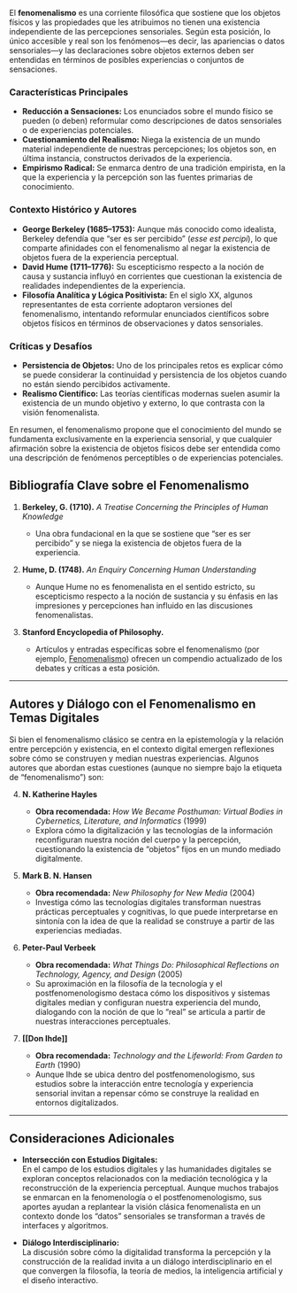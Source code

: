 El **fenomenalismo** es una corriente filosófica que sostiene que los objetos físicos y las propiedades que les atribuimos no tienen una existencia independiente de las percepciones sensoriales. Según esta posición, lo único accesible y real son los fenómenos—es decir, las apariencias o datos sensoriales—y las declaraciones sobre objetos externos deben ser entendidas en términos de posibles experiencias o conjuntos de sensaciones.

### Características Principales

- **Reducción a Sensaciones:** Los enunciados sobre el mundo físico se pueden (o deben) reformular como descripciones de datos sensoriales o de experiencias potenciales.
- **Cuestionamiento del Realismo:** Niega la existencia de un mundo material independiente de nuestras percepciones; los objetos son, en última instancia, constructos derivados de la experiencia.
- **Empirismo Radical:** Se enmarca dentro de una tradición empirista, en la que la experiencia y la percepción son las fuentes primarias de conocimiento.

### Contexto Histórico y Autores

- **George Berkeley (1685–1753):** Aunque más conocido como idealista, Berkeley defendía que “ser es ser percibido” (_esse est percipi_), lo que comparte afinidades con el fenomenalismo al negar la existencia de objetos fuera de la experiencia perceptual.
- **David Hume (1711–1776):** Su escepticismo respecto a la noción de causa y sustancia influyó en corrientes que cuestionan la existencia de realidades independientes de la experiencia.
- **Filosofía Analítica y Lógica Positivista:** En el siglo XX, algunos representantes de esta corriente adoptaron versiones del fenomenalismo, intentando reformular enunciados científicos sobre objetos físicos en términos de observaciones y datos sensoriales.

### Críticas y Desafíos

- **Persistencia de Objetos:** Uno de los principales retos es explicar cómo se puede considerar la continuidad y persistencia de los objetos cuando no están siendo percibidos activamente.
- **Realismo Científico:** Las teorías científicas modernas suelen asumir la existencia de un mundo objetivo y externo, lo que contrasta con la visión fenomenalista.

En resumen, el fenomenalismo propone que el conocimiento del mundo se fundamenta exclusivamente en la experiencia sensorial, y que cualquier afirmación sobre la existencia de objetos físicos debe ser entendida como una descripción de fenómenos perceptibles o de experiencias potenciales.

## Bibliografía Clave sobre el Fenomenalismo

1. **Berkeley, G. (1710).** _A Treatise Concerning the Principles of Human Knowledge_
    
    - Una obra fundacional en la que se sostiene que “ser es ser percibido” y se niega la existencia de objetos fuera de la experiencia.
2. **Hume, D. (1748).** _An Enquiry Concerning Human Understanding_
    
    - Aunque Hume no es fenomenalista en el sentido estricto, su escepticismo respecto a la noción de sustancia y su énfasis en las impresiones y percepciones han influido en las discusiones fenomenalistas.
3. **Stanford Encyclopedia of Philosophy.**
    
    - Artículos y entradas específicas sobre el fenomenalismo (por ejemplo, [Fenomenalismo](https://plato.stanford.edu/entries/phenomenalism/)) ofrecen un compendio actualizado de los debates y críticas a esta posición.

---

## Autores y Diálogo con el Fenomenalismo en Temas Digitales

Si bien el fenomenalismo clásico se centra en la epistemología y la relación entre percepción y existencia, en el contexto digital emergen reflexiones sobre cómo se construyen y median nuestras experiencias. Algunos autores que abordan estas cuestiones (aunque no siempre bajo la etiqueta de “fenomenalismo”) son:

4. **N. Katherine Hayles**
    
    - **Obra recomendada:** _How We Became Posthuman: Virtual Bodies in Cybernetics, Literature, and Informatics_ (1999)
    - Explora cómo la digitalización y las tecnologías de la información reconfiguran nuestra noción del cuerpo y la percepción, cuestionando la existencia de “objetos” fijos en un mundo mediado digitalmente.
5. **Mark B. N. Hansen**
    
    - **Obra recomendada:** _New Philosophy for New Media_ (2004)
    - Investiga cómo las tecnologías digitales transforman nuestras prácticas perceptuales y cognitivas, lo que puede interpretarse en sintonía con la idea de que la realidad se construye a partir de las experiencias mediadas.
6. **Peter-Paul Verbeek**
    
    - **Obra recomendada:** _What Things Do: Philosophical Reflections on Technology, Agency, and Design_ (2005)
    - Su aproximación en la filosofía de la tecnología y el postfenomenologismo destaca cómo los dispositivos y sistemas digitales median y configuran nuestra experiencia del mundo, dialogando con la noción de que lo “real” se articula a partir de nuestras interacciones perceptuales.
7. **[[Don Ihde]]**
    
    - **Obra recomendada:** _Technology and the Lifeworld: From Garden to Earth_ (1990)
    - Aunque Ihde se ubica dentro del postfenomenologismo, sus estudios sobre la interacción entre tecnología y experiencia sensorial invitan a repensar cómo se construye la realidad en entornos digitalizados.

---

## Consideraciones Adicionales

- **Intersección con Estudios Digitales:**  
    En el campo de los estudios digitales y las humanidades digitales se exploran conceptos relacionados con la mediación tecnológica y la reconstrucción de la experiencia perceptual. Aunque muchos trabajos se enmarcan en la fenomenología o el postfenomenologismo, sus aportes ayudan a replantear la visión clásica fenomenalista en un contexto donde los “datos” sensoriales se transforman a través de interfaces y algoritmos.
    
- **Diálogo Interdisciplinario:**  
    La discusión sobre cómo la digitalidad transforma la percepción y la construcción de la realidad invita a un diálogo interdisciplinario en el que convergen la filosofía, la teoría de medios, la inteligencia artificial y el diseño interactivo.
